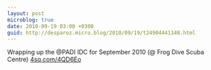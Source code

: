 ```yaml
---
layout: post
microblog: true
date: 2010-09-19 03:00 +0300
guid: http://desparoz.micro.blog/2010/09/19/t24904441148.html
---
```

Wrapping up the @PADI IDC for September 2010 (@ Frog Dive Scuba Centre) [4sq.com/4QD6Eo](http://4sq.com/4QD6Eo)
